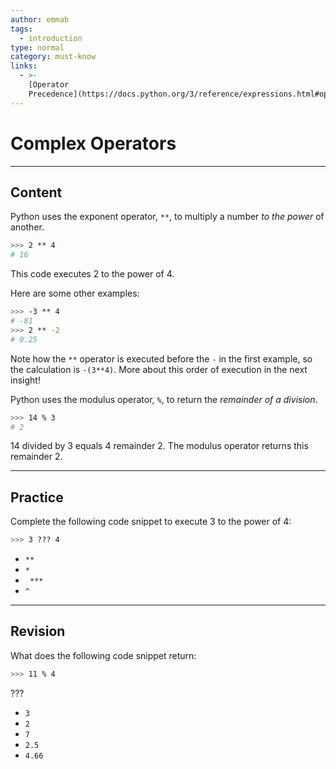 ```yaml
---
author: emmab
tags:
  - introduction
type: normal
category: must-know
links:
  - >-
    [Operator
    Precedence](https://docs.python.org/3/reference/expressions.html#operator-precedence){documentation}
---
```


# Complex Operators


---

## Content

Python uses the exponent operator, `**`, to multiply a number *to the power* of another.

```bash
>>> 2 ** 4
# 16
```

This code executes 2 to the power of 4.

Here are some other examples:

```bash
>>> -3 ** 4
# -81
>>> 2 ** -2
# 0.25
```

Note how the `**` operator is executed before the `-` in the first example, so the calculation is `-(3**4)`. More about this order of execution in the next insight!

Python uses the modulus operator, `%`, to return the *remainder of a division*.

```bash
>>> 14 % 3
# 2
```

14 divided by 3 equals 4 remainder 2. The modulus operator returns this remainder 2.


---

## Practice

Complete the following code snippet to execute 3 to the power of 4:

```bash
>>> 3 ??? 4
```

- `**`
- `*`
- ` ***`
- `^`


---

## Revision

What does the following code snippet return:

```bash
>>> 11 % 4
```

???

- `3`
- `2`
- `7`
- `2.5`
- `4.66`
